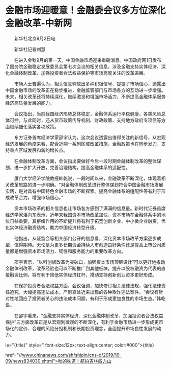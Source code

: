 # 金融市场迎暖意！金融委会议多方位深化金融改革-中新网

　　新华社北京9月2日电 

　　新华社记者刘慧

　　在进入金秋9月的第一天，中国金融市场迎来重磅消息。中国政府网1日发布了国务院金融稳定发展委员会第七次会议的相关信息，涉及金融支持实体经济、深化金融体制改革、加强投资者合法权益保护等市场高度关注的改革进展。

　　市场人士普遍认为，相关信息释放出多种积极信号、提振了市场信心，透露出中国金融市场的改革正在稳步推进，金融监管部门与市场各方的互动进一步增强。未来，相关改革还将持续深化，继续激发和增强市场活力，不断提高金融体系服务经济高质量发展的能力。

　　会议指出，当前我国经济形势总体稳定，金融体系运行平稳健康，各类风险总体可控。与此同时，还从货币政策传导机制、财政政策、支持地方政府专项债等方面继续细化落实各项政策。

　　东方证券首席经济学家邵宇认为，这次会议透露出值得关注的新信号，从宏观经济发展的角度来看，配合近期一系列区域改革措施，金融政策也在同步发力，支持重点区域发展和新的增长点。

　　在金融体制改革方面，会议指出要做好今后一段时期金融体制改革的整体谋划，进一步扩大开放，完善治理结构，提高金融体系的适配性。

　　厦门大学经济学院教授韩乾说，一段时间以来，金融改革不断深化，体现着相关改革思路的进一步明确。“对金融体制改革进行整体谋划符合中国金融市场发展实践，是对具有中国特色金融市场的不断探索。提高金融体系的适配性等有利于形成改革合力，增强市场信心。”

　　资本市场改革的相关信息也让市场各方感到了满满的信息量。新时代证券首席经济学家潘向东表示，近年来我国资本市场改革加快，资本市场在金融体系中的地位日益重要，其枢纽作用的不断提升将有利于拓宽创新企业、中小微企业融资，优化实体经济融资结构，助力中国经济转型升级。

　　他指出，从证监会等相关部门公开的信息看，深化资本市场改革方案逐步成型，值得期待。无论是为更多长期资金持续入市创造良好条件还是提高上市公司质量都是增强资本市场活力、韧性和服务能力的重要改革方向。

　　邵宇表示，“以科创板改革为突破口，加强资本市场顶层设计”可以更好地撬动金融体制改革，改革经验也可以不断推广到其他板块，提升以股权融资为代表的直接融资比例，将有利于降低实体经济杠杆，推动支持创新创业资本更好形成。

　　在保护投资者合法权益方面，会议强调，加快修订相关法律法规，强化法律责任追究，大幅提高违法成本，严厉查处近来出现的各种欺诈违法案件。“会议有针对性地回应了投资者关心的违法成本问题，有利于形成更加良性的市场生态。”韩乾说。

　　在邵宇看来，“金融支持实体经济、深化金融体制改革、加强投资者合法权益保护”三方面改革正是从宏观到微观的不断深化，有利于金融市场进一步形成更市场化的定价、合理的风险分担机制和长期投资理念，全面提升市场良性发展的动力。

le="{title}" style=" font-size:12px; text-align:center; color:#000">{title}

href="//www.chinanews.com/sh/shipin/cns-d/2019/10-09/news834030.shtml">秋的味道！航拍吉林四方山
